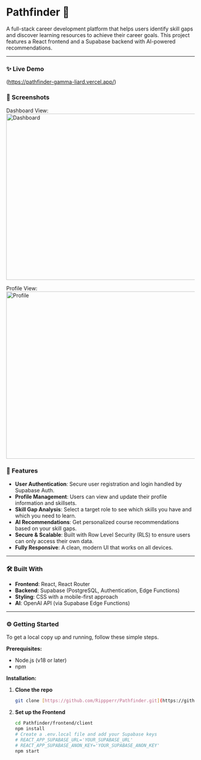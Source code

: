 # Pathfinder 🧭

A full-stack career development platform that helps users identify skill gaps and discover learning resources to achieve their career goals.
This project features a React frontend and a Supabase backend with AI-powered recommendations.

---

### ✨ Live Demo

(https://pathfinder-gamma-liard.vercel.app/)


### 📸 Screenshots

Dashboard View: <img width="957" height="445" alt="Dashboard" src="https://github.com/user-attachments/assets/dfca64bf-21b4-4197-a3a5-1a33a97f0d02" />



Profile View: <img width="953" height="448" alt="Profile" src="https://github.com/user-attachments/assets/4b05ba77-3247-4957-be6f-0ed6b9936054" />


### 🚀 Features


* **User Authentication**: Secure user registration and login handled by Supabase Auth.
* **Profile Management**: Users can view and update their profile information and skillsets.
* **Skill Gap Analysis**: Select a target role to see which skills you have and which you need to learn.
* **AI Recommendations**: Get personalized course recommendations based on your skill gaps.
* **Secure & Scalable**: Built with Row Level Security (RLS) to ensure users can only access their own data.
* **Fully Responsive**: A clean, modern UI that works on all devices.

---

### 🛠️ Built With

* **Frontend**: React, React Router
* **Backend**: Supabase (PostgreSQL, Authentication, Edge Functions)
* **Styling**: CSS with a mobile-first approach
* **AI**: OpenAI API (via Supabase Edge Functions)

---

### ⚙️ Getting Started

To get a local copy up and running, follow these simple steps.

**Prerequisites:**
* Node.js (v18 or later)
* npm

**Installation:**

1.  **Clone the repo**
    ```sh
    git clone [https://github.com/Rippperr/Pathfinder.git](https://github.com/Rippperr/Pathfinder.git)
    ```
2.  **Set up the Frontend**
    ```sh
    cd Pathfinder/frontend/client
    npm install
    # Create a .env.local file and add your Supabase keys
    # REACT_APP_SUPABASE_URL='YOUR_SUPABASE_URL'
    # REACT_APP_SUPABASE_ANON_KEY='YOUR_SUPABASE_ANON_KEY'
    npm start
    ```
